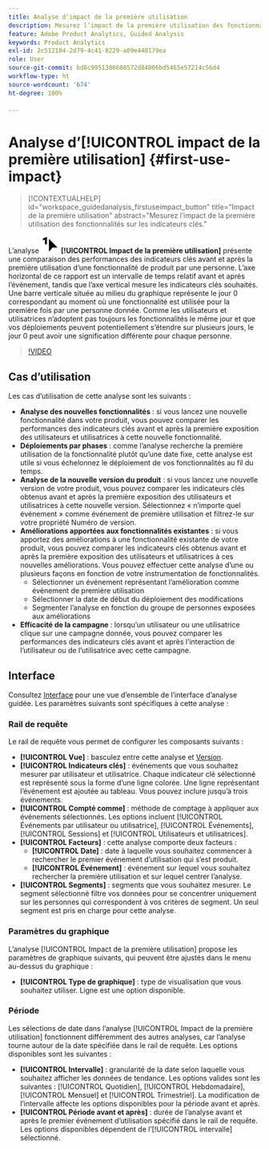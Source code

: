 ```yaml
---
title: Analyse d’impact de la première utilisation
description: Mesurez l’impact de la première utilisation des fonctionnalités sur les indicateurs clés.
feature: Adobe Product Analytics, Guided Analysis
keywords: Product Analytics
exl-id: 2c512184-2d79-4c41-8229-a09e440179ea
role: User
source-git-commit: bd8c9951386608572d84006bd5465e57214c56d4
workflow-type: ht
source-wordcount: '674'
ht-degree: 100%

---
```


# Analyse d’[!UICONTROL impact de la première utilisation] {#first-use-impact}

<!-- markdownlint-disable MD034 -->

>[!CONTEXTUALHELP]
>id="workspace_guidedanalysis_firstuseimpact_button"
>title="Impact de la première utilisation"
>abstract="Mesurez l’impact de la première utilisation des fonctionnalités sur les indicateurs clés."

<!-- markdownlint-enable MD034 -->

L’analyse ![FirstUse](/help/assets/icons/FirstUse.svg) **[!UICONTROL Impact de la première utilisation]** présente une comparaison des performances des indicateurs clés avant et après la première utilisation d’une fonctionnalité de produit par une personne. L’axe horizontal de ce rapport est un intervalle de temps relatif avant et après l’événement, tandis que l’axe vertical mesure les indicateurs clés souhaités. Une barre verticale située au milieu du graphique représente le jour 0 correspondant au moment où une fonctionnalité est utilisée pour la première fois par une personne donnée. Comme les utilisateurs et utilisatrices n’adoptent pas toujours les fonctionnalités le même jour et que vos déploiements peuvent potentiellement s’étendre sur plusieurs jours, le jour 0 peut avoir une signification différente pour chaque personne.


>[!VIDEO](https://video.tv.adobe.com/v/3423495/?quality=12&learn=on&captions=fre_fr)


## Cas d’utilisation

Les cas d’utilisation de cette analyse sont les suivants :

* **Analyse des nouvelles fonctionnalités** : si vous lancez une nouvelle fonctionnalité dans votre produit, vous pouvez comparer les performances des indicateurs clés avant et après la première exposition des utilisateurs et utilisatrices à cette nouvelle fonctionnalité.
* **Déploiements par phases** : comme l’analyse recherche la première utilisation de la fonctionnalité plutôt qu’une date fixe, cette analyse est utile si vous échelonnez le déploiement de vos fonctionnalités au fil du temps.
* **Analyse de la nouvelle version du produit** : si vous lancez une nouvelle version de votre produit, vous pouvez comparer les indicateurs clés obtenus avant et après la première exposition des utilisateurs et utilisatrices à cette nouvelle version. Sélectionnez « n’importe quel événement » comme événement de première utilisation et filtrez-le sur votre propriété Numéro de version.
* **Améliorations apportées aux fonctionnalités existantes** : si vous apportez des améliorations à une fonctionnalité existante de votre produit, vous pouvez comparer les indicateurs clés obtenus avant et après la première exposition des utilisateurs et utilisatrices à ces nouvelles améliorations. Vous pouvez effectuer cette analyse d’une ou plusieurs façons en fonction de votre instrumentation de fonctionnalités.
   * Sélectionner un événement représentant l’amélioration comme événement de première utilisation
   * Sélectionner la date de début du déploiement des modifications
   * Segmenter l’analyse en fonction du groupe de personnes exposées aux améliorations
* **Efficacité de la campagne** : lorsqu’un utilisateur ou une utilisatrice clique sur une campagne donnée, vous pouvez comparer les performances des indicateurs clés avant et après l’interaction de l’utilisateur ou de l’utilisatrice avec cette campagne.

## Interface

Consultez [Interface](../overview.md#interface) pour une vue d’ensemble de l’interface d’analyse guidée. Les paramètres suivants sont spécifiques à cette analyse :

### Rail de requête

Le rail de requête vous permet de configurer les composants suivants :

* **[!UICONTROL Vue]** : basculez entre cette analyse et [Version](release-impact.md).
* **[!UICONTROL Indicateurs clés]** : événements que vous souhaitez mesurer par utilisateur et utilisatrice. Chaque indicateur clé sélectionné est représenté sous la forme d’une ligne colorée. Une ligne représentant l’événement est ajoutée au tableau. Vous pouvez inclure jusqu’à trois événements.
* **[!UICONTROL Compté comme]** : méthode de comptage à appliquer aux événements sélectionnés. Les options incluent [!UICONTROL Événements par utilisateur ou utilisatrice], [!UICONTROL Événements], [!UICONTROL Sessions] et [!UICONTROL Utilisateurs et utilisatrices].
* **[!UICONTROL Facteurs]** : cette analyse comporte deux facteurs :
   * **[!UICONTROL Date]** : date à laquelle vous souhaitez commencer à rechercher le premier événement d’utilisation qui s’est produit.
   * **[!UICONTROL Événement]** : événement sur lequel vous souhaitez rechercher la première utilisation et sur lequel centrer l’analyse.
* **[!UICONTROL Segments]** : segments que vous souhaitez mesurer. Le segment sélectionné filtre vos données pour se concentrer uniquement sur les personnes qui correspondent à vos critères de segment. Un seul segment est pris en charge pour cette analyse.

### Paramètres du graphique

L’analyse [!UICONTROL Impact de la première utilisation] propose les paramètres de graphique suivants, qui peuvent être ajustés dans le menu au-dessus du graphique :

* **[!UICONTROL Type de graphique]** : type de visualisation que vous souhaitez utiliser. Ligne est une option disponible.

### Période

Les sélections de date dans l’analyse [!UICONTROL Impact de la première utilisation] fonctionnent différemment des autres analyses, car l’analyse tourne autour de la date spécifiée dans le rail de requête. Les options disponibles sont les suivantes :

* **[!UICONTROL Intervalle]** : granularité de la date selon laquelle vous souhaitez afficher les données de tendance. Les options valides sont les suivantes : [!UICONTROL Quotidien], [!UICONTROL Hebdomadaire], [!UICONTROL Mensuel] et [!UICONTROL Trimestriel]. La modification de l’intervalle affecte les options disponibles pour la période avant et après.
* **[!UICONTROL Période avant et après]** : durée de l’analyse avant et après le premier événement d’utilisation spécifié dans le rail de requête. Les options disponibles dépendent de l’[!UICONTROL intervalle] sélectionné.

<!--
## Example

See below for an example of the analysis.

![First use impact](../assets/first-use-impact.png)

-->
